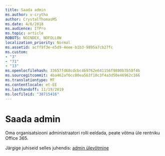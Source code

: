 ```yaml
---
title: Saada admin
ms.author: v-crytho
author: CrystalThomasMS
ms.date: 4/6/2018
ms.audience: ITPro
ms.topic: article
ROBOTS: NOINDEX, NOFOLLOW
localization_priority: Normal
ms.assetid: acff9f3e-e5d9-4eee-b1b3-9895a7cb27fc
ms.custom:
- "3"
- "71"
- "13"
ms.openlocfilehash: 33657fd68cdcbc4b9762e641156f9800b7b58f4b
ms.sourcegitcommit: 4ba462af6cc00ea563f10c3f4a3d50e46962c166
ms.translationtype: MT
ms.contentlocale: et-EE
ms.lasthandoff: 11/19/2019
ms.locfileid: "38715416"
---
```

# <a name="become-an-admin"></a>Saada admin

Oma organisatsiooni administraatori rolli eeldada, peate võtma üle rentniku Office 365.
  
Järgige juhiseid selles juhendis: [admin ülevõtmine](https://docs.microsoft.com/azure/active-directory/users-groups-roles/domains-admin-takeover)